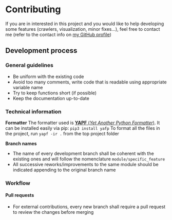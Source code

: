 # Contributing

If you are in interested in this project and you would like to help developing some features (crawlers, visualization, minor fixes...), feel free to contact me (refer to the contact info on [my GitHub profile](https://github.com/albertosantagostino))

## Development process

### General guidelines

* Be uniform with the existing code
* Avoid too many comments, write code that is readable using appropriate variable name
* Try to keep functions short (if possible)
* Keep the documentation up-to-date

### Technical information

**Formatter**
The formatter used is [**YAPF** (*Yet Another Python Formatter*)](https://github.com/google/yapf). It can be installed easily via pip: `pip3 install yafp`
To format all the files in the project, run `yapf -ir .` from the top project folder

**Branch names**

* The name of every development branch shall be coherent with the existing ones and will follow the nomenclature `module/specific_feature`
* All successive reworks/improvements to the same module should be indicated appending to the original branch name

### Workflow

#### Pull requests

* For external contributions, every new branch shall require a pull request to review the changes before merging